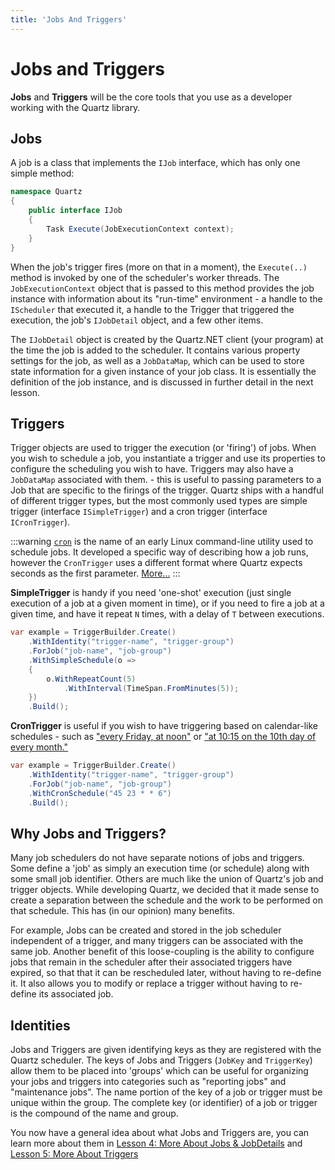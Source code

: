 ```yaml
---
title: 'Jobs And Triggers'
---
```


# Jobs and Triggers

**Jobs** and **Triggers** will be the core tools that you use as a developer
working with the Quartz library.

## Jobs

A job is a class that implements the `IJob` interface, which has only one simple method:

```csharp
namespace Quartz
{
    public interface IJob
    {
        Task Execute(JobExecutionContext context);
    }
}
```

When the job's trigger fires (more on that in a moment), the `Execute(..)` method is invoked by one of the scheduler's worker threads.
The `JobExecutionContext` object that is passed to this method provides the job instance with information about its "run-time" environment -
a handle to the `IScheduler` that executed it, a handle to the Trigger that triggered the execution, the job's `IJobDetail` object, and a few other items.

The `IJobDetail` object is created by the Quartz.NET client (your program) at the time the job is added to the scheduler.
It contains various property settings for the job, as well as a `JobDataMap`, which can be used to store state information for a given instance of your job class.
It is essentially the definition of the job instance, and is discussed in further detail in the next lesson.

## Triggers

Trigger objects are used to trigger the execution (or 'firing') of jobs. When you wish to schedule a job, you instantiate a trigger and use its properties to configure the scheduling you wish to have. Triggers may also have a `JobDataMap` associated with them. - this is useful to passing parameters to a 
Job that are specific to the firings of the trigger. Quartz ships with a handful of different trigger types, but the most commonly used types are simple trigger (interface `ISimpleTrigger`) and a cron trigger (interface `ICronTrigger`).

:::warning
[`cron`](https://en.wikipedia.org/wiki/Cron) is the name of an early Linux command-line utility used to schedule
jobs. It developed a specific way of describing how a job runs, however the `CronTrigger` uses a different format where Quartz expects seconds as the first parameter. [More...](/documentation/quartz-3.x/tutorial/crontrigger)
:::

**SimpleTrigger** is handy if you need 'one-shot' execution (just single execution of a job at a given moment in time), or if you need to fire a job at a given time, and have it repeat `N` times, with a delay of `T` between executions. 

```csharp
var example = TriggerBuilder.Create()
    .WithIdentity("trigger-name", "trigger-group")
    .ForJob("job-name", "job-group")
    .WithSimpleSchedule(o =>
    {
        o.WithRepeatCount(5)
            .WithInterval(TimeSpan.FromMinutes(5));
    })
    .Build();
```

**CronTrigger** is useful if you wish to have triggering based on calendar-like schedules - 
such as ["every Friday, at noon"](https://crontab.guru/#00_12_*_*_5)
 or ["at 10:15 on the 10th day of every month."](https://crontab.guru/#15_10_10_*_*)

```csharp
var example = TriggerBuilder.Create()
    .WithIdentity("trigger-name", "trigger-group")
    .ForJob("job-name", "job-group")
    .WithCronSchedule("45 23 * * 6")
    .Build();
```

## Why Jobs and Triggers?

Many job schedulers do not have separate notions of jobs and triggers. Some define a 'job' as simply an execution time (or schedule) 
along with some small job identifier. Others are much like the union of Quartz's job and trigger objects. While developing Quartz, we decided that it made sense
 to create a separation between the schedule and the work to be performed on that schedule. This has (in our opinion) many benefits.

For example, Jobs can be created and stored in the job scheduler independent of a trigger, and many triggers can be associated with the same job.
Another benefit of this loose-coupling is the ability to configure jobs that remain in the scheduler after their associated triggers have expired, 
so that that it can be rescheduled later, without having to re-define it. It also allows you to modify or replace a trigger without having to re-define 
its associated job.

## Identities

Jobs and Triggers are given identifying keys as they are registered with the Quartz scheduler. 
The keys of Jobs and Triggers (`JobKey` and `TriggerKey`) allow them to be placed into 'groups' which can be useful for organizing your jobs and
 triggers into categories such as "reporting jobs" and "maintenance jobs". The name portion of the key of a job or trigger must be unique within the group.
The complete key (or identifier) of a job or trigger is the compound of the name and group.

You now have a general idea about what Jobs and Triggers are, you can learn more about them in 
[Lesson 4: More About Jobs & JobDetails](more-about-jobs.md) and [Lesson 5: More About Triggers](more-about-triggers.md)
